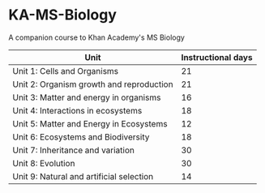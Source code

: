 # KA-MS-Biology
A companion course to Khan Academy's MS Biology

| Unit                                  | Instructional days |
|---------------------------------------|--------------------|
| Unit 1: Cells and Organisms           | 21                 |
| Unit 2: Organism growth and reproduction | 21                 |
| Unit 3: Matter and energy in organisms | 16                 |
| Unit 4: Interactions in ecosystems    | 18                 |
| Unit 5: Matter and Energy in Ecosystems | 12                 |
| Unit 6: Ecosystems and Biodiversity   | 18                 |
| Unit 7: Inheritance and variation      | 30                 |
| Unit 8: Evolution                     | 30                 |
| Unit 9: Natural and artificial selection | 14                 |

